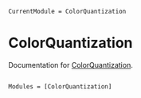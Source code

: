 ```@meta
CurrentModule = ColorQuantization
```

# ColorQuantization

Documentation for [ColorQuantization](https://github.com/adrhill/ColorQuantization.jl).

```@index
```

```@autodocs
Modules = [ColorQuantization]
```
